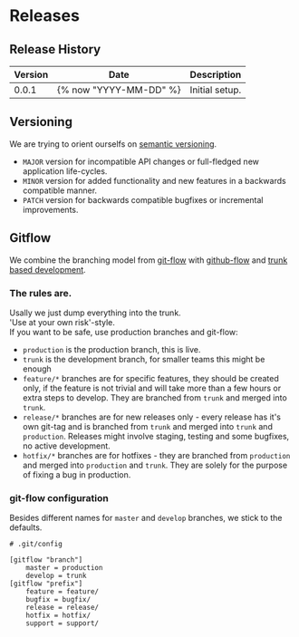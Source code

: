 # Releases

## Release History

| Version | Date | Description |
| --- | --- | --- |
| 0.0.1 | {% now "YYYY-MM-DD" %} | Initial setup. |

## Versioning

We are trying to orient ourselfs on [semantic versioning](https://semver.org/lang/de/).
- `MAJOR` version for incompatible API changes or full-fledged new application life-cycles.
- `MINOR` version for added functionality and new features in a backwards compatible manner.
- `PATCH` version for backwards compatible bugfixes or incremental improvements.

## Gitflow 

We combine the branching model from [git-flow](https://nvie.com/posts/a-successful-git-branching-model/) with [github-flow](https://docs.github.com/get-started/quickstart/github-flow) and [trunk based development](https://trunkbaseddevelopment.com/).

### The rules are.

Usally we just dump everything into the trunk.  
'Use at your own risk'-style.  
If you want to be safe, use production branches and git-flow:
- `production` is the production branch, this is live.
- `trunk` is the development branch, for smaller teams this might be enough
- `feature/*` branches are for specific features, they should be created only, if the feature is not trivial and will take more than a few hours or extra steps to develop. They are branched from `trunk` and merged into `trunk`.
- `release/*` branches are for new releases only - every release has it's own git-tag and is branched from `trunk` and merged into `trunk` and `production`. Releases might involve staging, testing and some bugfixes, no active development.
- `hotfix/*` branches are for hotfixes - they are branched from `production` and merged into `production` and `trunk`. They are solely for the purpose of fixing a bug in production.

### git-flow configuration

Besides different names for `master` and `develop` branches, we stick to the defaults.

```.git/config
# .git/config

[gitflow "branch"]
    master = production
    develop = trunk
[gitflow "prefix"]
    feature = feature/
    bugfix = bugfix/
    release = release/
    hotfix = hotfix/
    support = support/

```
